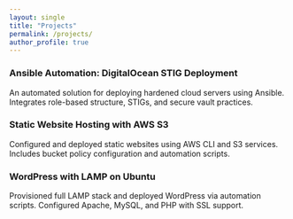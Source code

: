 ```yaml
---
layout: single
title: "Projects"
permalink: /projects/
author_profile: true
---
```


### Ansible Automation: DigitalOcean STIG Deployment

An automated solution for deploying hardened cloud servers using Ansible. Integrates role-based structure, STIGs, and secure vault practices.

### Static Website Hosting with AWS S3

Configured and deployed static websites using AWS CLI and S3 services. Includes bucket policy configuration and automation scripts.

### WordPress with LAMP on Ubuntu

Provisioned full LAMP stack and deployed WordPress via automation scripts. Configured Apache, MySQL, and PHP with SSL support.